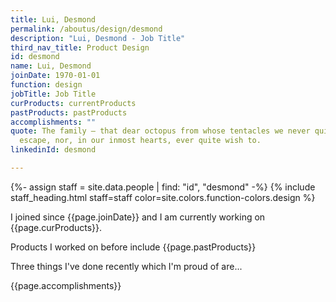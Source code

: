 ```yaml
---
title: Lui, Desmond
permalink: /aboutus/design/desmond
description: "Lui, Desmond - Job Title"
third_nav_title: Product Design
id: desmond
name: Lui, Desmond
joinDate: 1970-01-01
function: design
jobTitle: Job Title
curProducts: currentProducts
pastProducts: pastProducts
accomplishments: ""
quote: The family – that dear octopus from whose tentacles we never quite
  escape, nor, in our inmost hearts, ever quite wish to.
linkedinId: desmond

---
```


{%- assign staff = site.data.people | find: "id", "desmond" -%}
{% include staff_heading.html staff=staff color=site.colors.function-colors.design %}

<p>I joined since {{page.joinDate}} and I am currently working on {{page.curProducts}}.</p>

<p>Products I worked on before include {{page.pastProducts}}</p>

<p>Three things I've done recently which I'm proud of are...</p>
{{page.accomplishments}}
